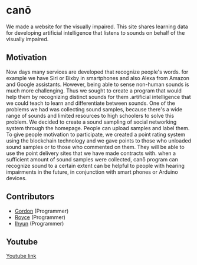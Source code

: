 # canō

We made a website for the visually impaired. This site shares learning data for developing artificial intelligence that listens to sounds on behalf of the visually impaired.

## Motivation

Now days many services are developed that recognize people's words. for example we have Siri or Bixby in smartphones and also Alexa from Amazon and Google assistants. However, being able to sense non-human sounds is much more challenging.
Thus we sought to create a program that would help them by recognizing distinct sounds for them .artificial intelligence that we could teach to learn and differentiate between sounds. One of the problems we had was collecting sound samples, because there's a wide range of sounds and limited resources to high schoolers to solve this problem.
We decided to create a sound sampling of social networking system through the homepage. People can upload samples and label them. To give people motivation to participate, we created a point rating system using the blockchain technology and we gave points to those who unloaded sound samples or to those who commented on them. They will be able to use the point delivery sites that we have made contracts with.
when a sufficient amount of sound samples were collected, canō program can recognize sound to a certain extent can be helpful to people with hearing impairments in the future, in conjunction with smart phones or Arduino devices.

## Contributors

 * [Gordon](https://github.com/gordonsis) (Programmer)
 * [Royce](https://github.com/royce169) (Programmer)
 * [Ihyun]() (Programmer)

## Youtube

  [Youtube link](https://youtu.be/B15IEIpESII)
